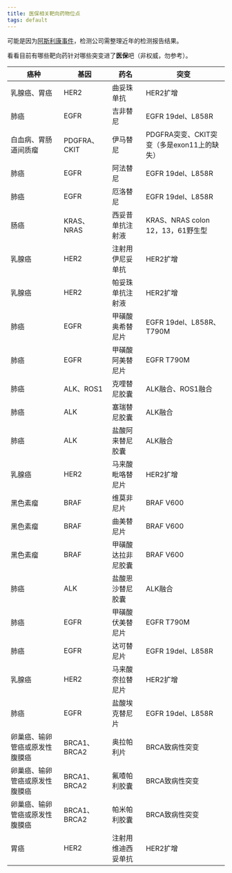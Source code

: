 ```yaml
---
title: 医保相关靶向药物位点
tags: default
---
```


可能是因为[阿斯利康事件](http://hsa.sz.gov.cn/zwgk/qt/xwdt/content/post_9567980.html)，检测公司需整理近年的检测报告结果。

看看目前有哪些靶向药针对哪些突变进了**医保**吧（非权威，勿参考）。

| 癌种                           | 基因         | 药名               | 突变                                       |
| ------------------------------ | ------------ | ------------------ | ------------------------------------------ |
| 乳腺癌、胃癌                   | HER2         | 曲妥珠单抗         | HER2扩增                                   |
| 肺癌                           | EGFR         | 吉非替尼           | EGFR 19del、L858R                          |
| 白血病、胃肠道间质瘤           | PDGFRA、CKIT | 伊马替尼           | PDGFRA突变、CKIT突变（多是exon11上的缺失） |
| 肺癌                           | EGFR         | 阿法替尼           | EGFR 19del、L858R                          |
| 肺癌                           | EGFR         | 厄洛替尼           | EGFR 19del、L858R                          |
| 肠癌                           | KRAS、NRAS   | 西妥昔单抗注射液   | KRAS、NRAS colon 12，13，61野生型          |
| 乳腺癌                         | HER2         | 注射用伊尼妥单抗   | HER2扩增                                   |
| 乳腺癌                         | HER2         | 帕妥珠单抗注射液   | HER2扩增                                   |
| 肺癌                           | EGFR         | 甲磺酸奥希替尼片   | EGFR 19del、L858R、T790M                   |
| 肺癌                           | EGFR         | 甲磺酸阿美替尼片   | EGFR T790M                                 |
| 肺癌                           | ALK、ROS1    | 克哩替尼胶囊       | ALK融合、ROS1融合                          |
| 肺癌                           | ALK          | 塞瑞替尼胶囊       | ALK融合                                    |
| 肺癌                           | ALK          | 盐酸阿来替尼胶囊   | ALK融合                                    |
| 乳腺癌                         | HER2         | 马来酸毗咯替尼片   | HER2扩增                                   |
| 黑色素瘤                       | BRAF         | 维莫非尼片         | BRAF V600                                  |
| 黑色素瘤                       | BRAF         | 曲美替尼片         | BRAF V600                                  |
| 黑色素瘤                       | BRAF         | 甲磺酸达拉非尼胶囊 | BRAF V600                                  |
| 肺癌                           | ALK          | 盐酸恩沙替尼胶囊   | ALK融合                                    |
| 肺癌                           | EGFR         | 甲磺酸伏美替尼片   | EGFR T790M                                 |
| 肺癌                           | EGFR         | 达可替尼片         | EGFR 19del、L858R                          |
| 乳腺癌                         | HER2         | 马来酸奈拉替尼片   | HER2扩增                                   |
| 肺癌                           | EGFR         | 盐酸埃克替尼片     | EGFR 19del、L858R                          |
| 卵巢癌、输卵管癌或原发性腹膜癌 | BRCA1、BRCA2 | 奥拉帕利片         | BRCA致病性突变                             |
| 卵巢癌、输卵管癌或原发性腹膜癌 | BRCA1、BRCA2 | 氟喳帕利胶囊       | BRCA致病性突变                             |
| 卵巢癌、输卵管癌或原发性腹膜癌 | BRCA1、BRCA2 | 帕米帕利胶囊       | BRCA致病性突变                             |
| 胃癌                           | HER2         | 注射用维迪西妥单抗 | HER2扩增                                   |

